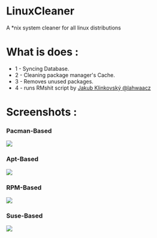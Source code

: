 # LinuxCleaner
A *nix system cleaner for all linux distributions 

# What is does :
- 1 - Syncing Database.
- 2 - Cleaning package manager's Cache.
- 3 - Removes unused packages.
- 4 - runs RMshit script by [Jakub Klinkovský @lahwaacz](https://github.com/lahwaacz)
# Screenshots : 

### Pacman-Based 
![](https://i.imgur.com/bZYNLd2.png)

### Apt-Based

![](https://i.imgur.com/GixDdEu.png)

### RPM-Based

![](https://i.imgur.com/obgAAxw.png)

### Suse-Based

![](https://i.imgur.com/SWvgEUL.png)
